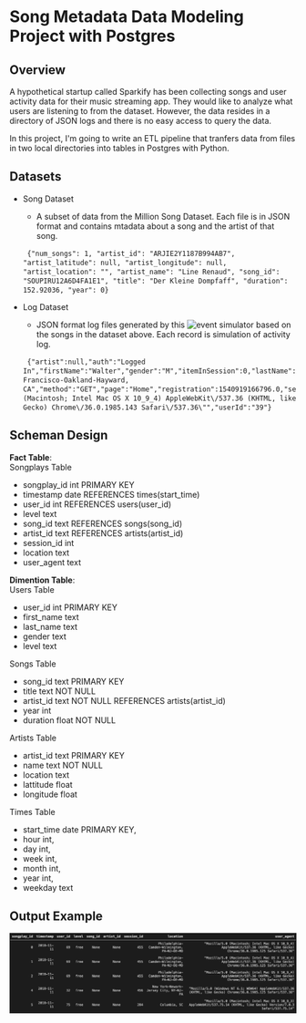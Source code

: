 # Song Metadata Data Modeling Project with Postgres 

## Overview

A hypothetical startup called Sparkify has been collecting songs and user activity data for their music streaming app. They would like to analyze what users are listening to from the dataset. However, the data resides in a directory of JSON logs and there is no easy access to query the data. 

In this project, I'm going to write an ETL pipeline that tranfers data from files in two local directories into tables in Postgres with Python. 

## Datasets
- Song Dataset
    - A subset of data from the Million Song Dataset. Each file is in JSON format and contains mtadata about a song and the artist of that song. 
    ```
     {"num_songs": 1, "artist_id": "ARJIE2Y1187B994AB7", "artist_latitude": null, "artist_longitude": null, "artist_location": "", "artist_name": "Line Renaud", "song_id": "SOUPIRU12A6D4FA1E1", "title": "Der Kleine Dompfaff", "duration": 152.92036, "year": 0}
    ```

- Log Dataset 
    - JSON format log files generated by this ![event simulator](https://github.com/Interana/eventsim) based on the songs in the dataset above. Each record is simulation of activity log. 
    ```
     {"artist":null,"auth":"Logged In","firstName":"Walter","gender":"M","itemInSession":0,"lastName":"Frye","length":null,"level":"free","location":"San Francisco-Oakland-Hayward, CA","method":"GET","page":"Home","registration":1540919166796.0,"sessionId":38,"song":null,"status":200,"ts":1541105830796,"userAgent":"\"Mozilla\/5.0 (Macintosh; Intel Mac OS X 10_9_4) AppleWebKit\/537.36 (KHTML, like Gecko) Chrome\/36.0.1985.143 Safari\/537.36\"","userId":"39"}
    ```

## Scheman Design 

**Fact Table**: <br/>
Songplays Table
 * songplay_id int PRIMARY KEY
 * timestamp date REFERENCES times(start_time)
 * user_id int REFERENCES users(user_id)
 * level text
 * song_id text REFERENCES songs(song_id)
 * artist_id text REFERENCES artists(artist_id)
 * session_id int
 * location text
 * user_agent text


**Dimention Table**: <br/>
Users Table
 * user_id int PRIMARY KEY
 * first_name text
 * last_name text 
 * gender text
 * level text

Songs Table
 * song_id text PRIMARY KEY
 * title text NOT NULL
 * artist_id text NOT NULL REFERENCES artists(artist_id)
 * year int
 * duration float NOT NULL

Artists Table
 * artist_id text PRIMARY KEY
 * name text NOT NULL
 * location text
 * lattitude float
 * longitude float

Times Table 
 * start_time date PRIMARY KEY, 
 * hour int, 
 * day int, 
 * week int, 
 * month int,
 * year int,
 * weekday text
 
## Output Example 

![query-output](https://github.com/ArataKagan/Postgres-Data-Modeling/blob/main/query1.png)
